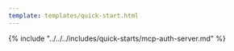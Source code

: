 ```yaml
---
template: templates/quick-start.html
---
```


<script>
  const meta = {
    what_you_will_learn: [
      "Create new Node.js MCP server",
      "Install <a href='https://www.npmjs.com/package/mcp-auth' target='_blank' rel='noopener noreferrer'>MCP Auth</a> package",
      "Set up {{ product_name }} for user authentication",
      "Define an MCP tool to return profile information"
    ],
    prerequisites: [
      "About 15 minutes",
      "<a href='{{ base_path }}/get-started/create-asgardeo-account/'>{{ product_name }} account</a>",
      "Install Node.js on your system",
      "Make sure you have a JavaScript package manager like npm, yarn, or pnpm",
      "Install <a href='https://claude.ai/download' target='_blank' rel='noopener noreferrer'>Claude Desktop</a>",
      "A favorite text editor or IDE"
    ],
    source_code: "<a href='https://github.com/sagara-gunathunga/mcp-auth-qsg' target='_blank' class='github-icon'>MCP-Auth Sample</a>"
  };
</script>

{% include "../../../includes/quick-starts/mcp-auth-server.md" %}

